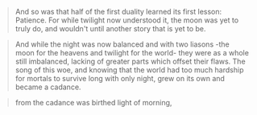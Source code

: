 >And so was that half of the first duality learned its first lesson: Patience. For while twilight now understood it, the moon was yet to truly do, and wouldn't until another story that is yet to be.

>And while the night was now balanced and with two liasons -the moon for the heavens and twilight for the world- they were as a whole still imbalanced, lacking of greater parts which offset their flaws. The song of this woe, and knowing that the world had too much hardship for mortals to survive long with only night, grew on its own and became a cadance.

>from the cadance was birthed light of morning, 